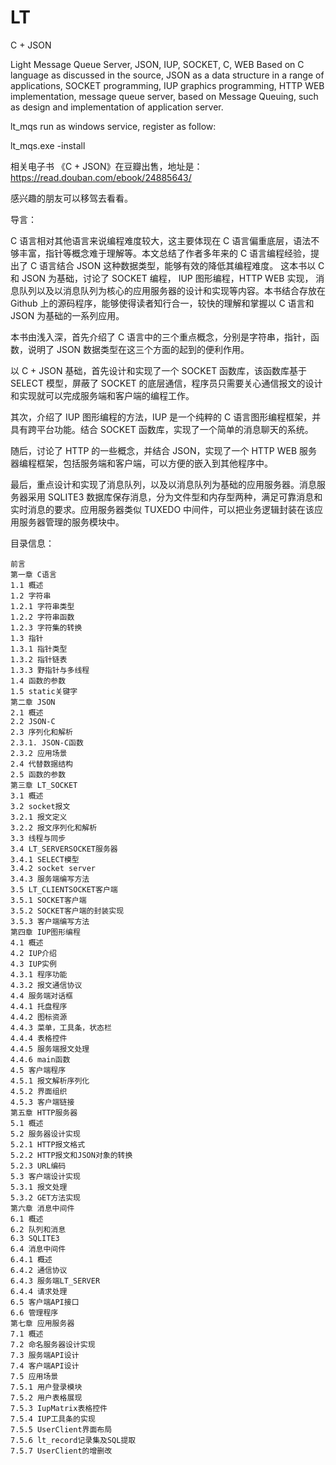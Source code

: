 # LT

C + JSON

Light Message Queue Server,  JSON,  IUP, SOCKET, C, WEB 
Based on C language as discussed in the source, JSON as a data structure in a range of applications, 
SOCKET programming, IUP graphics programming, HTTP WEB implementation, message queue server, 
based on Message Queuing, such as design and implementation of application server.

lt_mqs run as windows service, register as follow:

lt_mqs.exe -install


相关电子书 《C + JSON》在豆瓣出售，地址是：
https://read.douban.com/ebook/24885643/

感兴趣的朋友可以移驾去看看。

导言：

C 语言相对其他语言来说编程难度较大，这主要体现在 C 语言偏重底层，语法不够丰富，指针等概念难于理解等。本文总结了作者多年来的 C 语言编程经验，提出了 C 语言结合 JSON 这种数据类型，能够有效的降低其编程难度。 这本书以 C 和 JSON 为基础，讨论了 SOCKET 编程， IUP 图形编程，HTTP WEB 实现， 消息队列以及以消息队列为核心的应用服务器的设计和实现等内容。本书结合存放在 Github 上的源码程序，能够使得读者知行合一，较快的理解和掌握以 C 语言和 JSON 为基础的一系列应用。

本书由浅入深，首先介绍了 C 语言中的三个重点概念，分别是字符串，指针，函数，说明了 JSON 数据类型在这三个方面的起到的便利作用。

以 C + JSON 基础，首先设计和实现了一个 SOCKET 函数库，该函数库基于 SELECT 模型，屏蔽了 SOCKET 的底层通信，程序员只需要关心通信报文的设计和实现就可以完成服务端和客户端的编程工作。

其次，介绍了 IUP 图形编程的方法，IUP 是一个纯粹的 C 语言图形编程框架，并具有跨平台功能。结合 SOCKET 函数库，实现了一个简单的消息聊天的系统。

随后，讨论了 HTTP 的一些概念，并结合 JSON，实现了一个 HTTP WEB 服务器编程框架，包括服务端和客户端，可以方便的嵌入到其他程序中。

最后，重点设计和实现了消息队列，以及以消息队列为基础的应用服务器。消息服务器采用 SQLITE3 数据库保存消息，分为文件型和内存型两种，满足可靠消息和实时消息的要求。应用服务器类似 TUXEDO 中间件，可以把业务逻辑封装在该应用服务器管理的服务模块中。

目录信息：

    前言
    第一章 C语言
    1.1 概述
    1.2 字符串
    1.2.1 字符串类型
    1.2.2 字符串函数
    1.2.3 字符集的转换
    1.3 指针
    1.3.1 指针类型
    1.3.2 指针链表
    1.3.3 野指针与多线程
    1.4 函数的参数
    1.5 static关键字
    第二章 JSON
    2.1 概述
    2.2 JSON-C
    2.3 序列化和解析
    2.3.1. JSON-C函数
    2.3.2 应用场景
    2.4 代替数据结构
    2.5 函数的参数
    第三章 LT_SOCKET
    3.1 概述
    3.2 socket报文
    3.2.1 报文定义
    3.2.2 报文序列化和解析
    3.3 线程与同步
    3.4 LT_SERVERSOCKET服务器
    3.4.1 SELECT模型
    3.4.2 socket server
    3.4.3 服务端编写方法
    3.5 LT_CLIENTSOCKET客户端
    3.5.1 SOCKET客户端
    3.5.2 SOCKET客户端的封装实现
    3.5.3 客户端编写方法
    第四章 IUP图形编程
    4.1 概述
    4.2 IUP介绍
    4.3 IUP实例
    4.3.1 程序功能
    4.3.2 报文通信协议
    4.4 服务端对话框
    4.4.1 托盘程序
    4.4.2 图标资源
    4.4.3 菜单，工具条，状态栏
    4.4.4 表格控件
    4.4.5 服务端报文处理
    4.4.6 main函数
    4.5 客户端程序
    4.5.1 报文解析序列化
    4.5.2 界面组织
    4.5.3 客户端链接
    第五章 HTTP服务器
    5.1 概述
    5.2 服务器设计实现
    5.2.1 HTTP报文格式
    5.2.2 HTTP报文和JSON对象的转换
    5.2.3 URL编码
    5.3 客户端设计实现
    5.3.1 报文处理
    5.3.2 GET方法实现
    第六章 消息中间件
    6.1 概述
    6.2 队列和消息
    6.3 SQLITE3
    6.4 消息中间件
    6.4.1 概述
    6.4.2 通信协议
    6.4.3 服务端LT_SERVER
    6.4.4 请求处理
    6.5 客户端API接口
    6.6 管理程序
    第七章 应用服务器
    7.1 概述
    7.2 命名服务器设计实现
    7.3 服务端API设计
    7.4 客户端API设计
    7.5 应用场景
    7.5.1 用户登录模块
    7.5.2 用户表格展现
    7.5.3 IupMatrix表格控件
    7.5.4 IUP工具条的实现
    7.5.5 UserClient界面布局
    7.5.6 lt_record记录集及SQL提取
    7.5.7 UserClient的增删改
